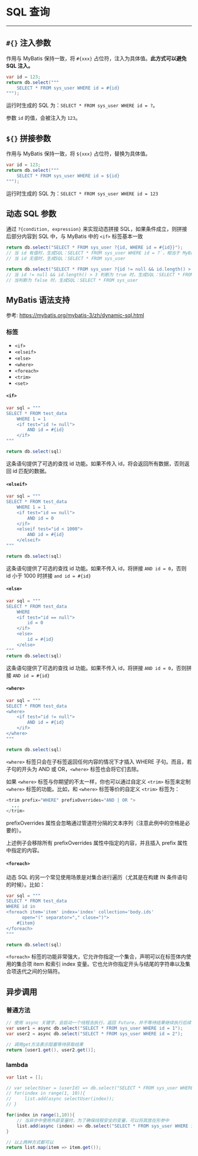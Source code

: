 # SQL 查询

---

## `#{}` 注入参数

作用与 MyBatis 保持一致，将 `#{xxx}` 占位符，注入为具体值。**此方式可以避免 SQL 注入。**

```java
var id = 123;
return db.select("""
    SELECT * FROM sys_user WHERE id = #{id}
""");
```

运行时生成的 SQL 为：`SELECT * FROM sys_user WHERE id = ?`。

参数 `id` 的值，会被注入为 `123`。

## `${}` 拼接参数
作用与 MyBatis 保持一致，将 `${xxx}` 占位符，替换为具体值。

```java
var id = 123;
return db.select("""
    SELECT * FROM sys_user WHERE id = ${id}
""");
```

运行时生成的 SQL 为：`SELECT * FROM sys_user WHERE id = 123`

## 动态 SQL 参数
通过 `?{condition, expression}` 来实现动态拼接 SQL，如果条件成立，则拼接后部分内容到 SQL 中，与 MyBatis 中的 `<if>` 标签基本一致

```java
return db.select("SELECT * FROM sys_user ?{id, WHERE id = #{id}}");
// 当 id 有值时，生成SQL：SELECT * FROM sys_user WHERE id = ?`，相当于 MyBatis 中的 <if test="id != null and id != ''">
// 当 id 无值时，生成SQL：SELECT * FROM sys_user

return db.select("SELECT * FROM sys_user ?{id != null && id.length() > 3, WHERE id = #{id}}");
// 当 id != null && id.length() > 3 判断为 true 时，生成SQL：SELECT * FROM sys_user WHERE id = ?
// 当判断为 false 时，生成SQL：SELECT * FROM sys_user
```


## MyBatis 语法支持
参考: https://mybatis.org/mybatis-3/zh/dynamic-sql.html

### 标签
- `<if>`
- `<elseif>`
- `<else>`
- `<where>`
- `<foreach>`
- `<trim>`
- `<set>`

#### `<if>`
```java
var sql = """
SELECT * FROM test_data
	WHERE 1 = 1
	<if test="id != null">
        AND id = #{id}
    </if>
"""

return db.select(sql)
```
这条语句提供了可选的查找 id 功能。如果不传入 id，将会返回所有数据，否则返回 id 匹配的数据。

#### `<elseif>`
```java
var sql = """
SELECT * FROM test_data
	WHERE 1 = 1
	<if test="id == null">
        AND id = 0
    </if>
    <elseif test="id < 1000">
        AND id = #{id}
    </elseif>
"""

return db.select(sql)
```
这条语句提供了可选的查找 id 功能。如果不传入 id，将拼接 `AND id = 0`，否则 id 小于 1000 时拼接 `and id = #{id}`

#### `<else>`
```java
var sql = """
SELECT * FROM test_data
	WHERE
	<if test="id == null">
        id = 0
    </if>
    <else>
        id = #{id}
    </else>
"""
return db.select(sql)
```
这条语句提供了可选的查找 id 功能。如果不传入 id，将拼接 `AND id = 0`，否则拼接 `AND id = #{id}`

#### `<where>`
```java
var sql = """
SELECT * FROM test_data
<where>
    <if test="id != null">
        AND id = #{id}
    </if>
</where>
"""

return db.select(sql)
```
`<where>` 标签只会在子标签返回任何内容的情况下才插入 WHERE 子句。而且，若子句的开头为 AND 或 OR，`<where>` 标签也会将它们去除。

如果 `<where>` 标签与你期望的不太一样，你也可以通过自定义 `<trim>` 标签来定制 `<where>` 标签的功能。比如，和 `<where>` 标签等价的自定义 `<trim>` 标签为：
```java
<trim prefix="WHERE" prefixOverrides="AND | OR ">
  ...
</trim>
```
prefixOverrides 属性会忽略通过管道符分隔的文本序列（注意此例中的空格是必要的）。

上述例子会移除所有 prefixOverrides 属性中指定的内容，并且插入 prefix 属性中指定的内容。

#### `<foreach>`
动态 SQL 的另一个常见使用场景是对集合进行遍历（尤其是在构建 IN 条件语句的时候）。比如：
```java
var sql = """
SELECT * FROM test_data
WHERE id in
<foreach item='item' index='index' collection='body.ids'
      open="(" separator="," close=")">
    #{item}
</foreach>
"""

return db.select(sql)
```

`<foreach>` 标签的功能非常强大，它允许你指定一个集合，声明可以在标签体内使用的集合项 item 和索引 index 变量。它也允许你指定开头与结尾的字符串以及集合项迭代之间的分隔符。

## 异步调用
### 普通方法
```java
// 使用 async 关键字，会启动一个线程去执行，返回 Future，并不等待结果继续执行后续代码
var user1 = async db.select("SELECT * FROM sys_user WHERE id = 1");
var user2 = async db.select("SELECT * FROM sys_user WHERE id = 2");

// 调用get方法表示阻塞等待获取结果
return [user1.get(), user2.get()];
```

### lambda
```java
var list = [];

// var selectUser = (userId) => db.select("SELECT * FROM sys_user WHERE id = #{userId}");
// for(index in range(1, 10)){
//     list.add(async selectUser(index));
// }

for(index in range(1,10)){
    // 当异步中使用外部变量时，为了确保线程安全的变量，可以将其放在形参中
    list.add(async (index) => db.select("SELECT * FROM sys_user WHERE id = #{index}"));
}

// 以上两种方式都可以
return list.map(item => item.get());
```
